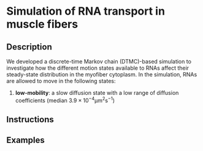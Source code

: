 # Simulation of RNA transport in muscle fibers

## Description
We developed a discrete-time Markov chain (DTMC)-based simulation to investigate how the different motion states available to RNAs affect their steady-state distribution in the myofiber cytoplasm. In the simulation, RNAs are allowed to move in the following states:

1. **low-mobility**: a slow diffusion state with a low range of diffusion coefficients (median $`3.9 \times 10^{-4} \mathrm{µm^{2} s^{-1}}`$)

## Instructions

## Examples